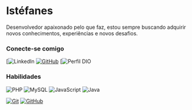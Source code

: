 # Istéfanes

Desenvolvedor apaixonado pelo que faz, estou sempre buscando adquirir novos conhecimentos, experiências e novos desafios.

### Conecte-se comigo

[![LinkedIn](https://www.linkedin.com/in/istefanes/)
[![GitHub](https://img.shields.io/badge/GitHub-100000?style=for-the-badge&logo=github&logoColor=white)](https://github.com/istefanes)
[![Perfil DIO](https://www.dio.me/users/rn12_istefanes/)

### Habilidades

![PHP](https://img.shields.io/badge/PHP-000?style=for-the-badge&logo=php&logoColor=white)
![MySQL](https://img.shields.io/badge/MySQL-00000F?style=for-the-badge&logo=mysql&logoColor=white)
![JavaScript](https://img.shields.io/badge/JavaScript-000?style=for-the-badge&logo=javascript&logoColor=30A3DC)
![Java](https://img.shields.io/badge/java-%23000.svg?style=for-the-badge&logo=openjdk&logoColor=white)

[![Git](https://img.shields.io/badge/Git-000?style=for-the-badge&logo=git&logoColor=E94D5F)](https://git-scm.com/doc)
[![GitHub](https://img.shields.io/badge/GitHub-000?style=for-the-badge&logo=github&logoColor=30A3DC)](https://docs.github.com/)
